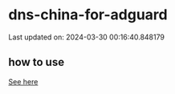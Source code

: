 # dns-china-for-adguard

Last updated on: 2024-03-30 00:16:40.848179

## how to use

[See here](https://github.com/AdguardTeam/AdGuardHome/wiki/Configuration#upstreams-from-file)